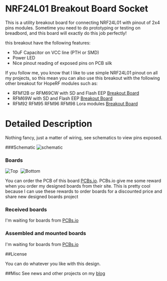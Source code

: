NRF24L01 Breakout Board Socket
==============================

This is a utility breakout board for connecting NRF24L01 with pinout of 2x4 pins modules. Sometime you need to do prototyping or testing on breadbord, and this board will exactly do this job perfectly!

this breakout have the following features: 

- 10uF Capacitor on VCC line (PTH or SMD)
- Power LED
- Nice pinout reading of exposed pins on PCB silk

If you follow me, you know that I like to use simple NRF24L01 pinout on all my projects, so this mean you can also use this breakout with the following other breakout for HopeRF modules such as:

- RFM12B or RFM69CW with SD and Flash EEP [Breakout Board][2]
- RFM69W with SD and Flash EEP [Breakout Board][3]
- RFM92 RFM95 RFM96 RFM98 Lora modules [Breakout Board][4]

Detailed Description
====================

Nothing fancy, just a matter of wiring, see schematics to view pins exposed.

###Schematic
![schematic](https://raw.github.com/hallard/NRF24-Breakout/master/pictures/NRF24-breakout-sch.png)

### Boards  
<img src="https://raw.github.com/hallard/NRF24-Breakout/master/pictures/NRF24-breakout-top.png" alt="Top">&nbsp;
<img src="https://raw.github.com/hallard/NRF24-Breakout/master/pictures/NRF24-breakout-bot.png" alt="Bottom"> 

You can order the PCB of this board [PCBs.io][6]. PCBs.io give me some reward when you order my designed boards from their site. This is pretty cool because I can use these rewards to order boards for a discounted price and share new designed boards project 

### Received boards 

I'm waiting for boards from [PCBs.io][5]

### Assembled and mounted boards

I'm waiting for boards from [PCBs.io][5]

##License

You can do whatever you like with this design.

##Misc
See news and other projects on my [blog][5] 

[1]: http://hallard.me
[2]: https://github.com/hallard/RFM12B-BreakOut
[3]: https://github.com/hallard/RFM69W-BreakOut
[4]: https://github.com/hallard/Lora-Breakout
[5]: https://PCBs.io
[6]: https://PCBs.io/share/zdP6z

